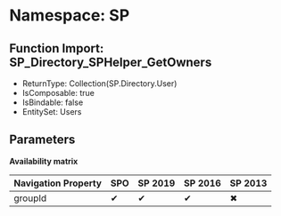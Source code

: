 # Namespace: SP

## Function Import: SP_Directory_SPHelper_GetOwners

- ReturnType: Collection(SP.Directory.User)
- IsComposable: true
- IsBindable: false
- EntitySet: Users

## Parameters

**Availability matrix**

Navigation Property | SPO | SP 2019 | SP 2016 | SP 2013
----------|-----|---------|---------|--------
groupId | ✔ | ✔ | ✔ | ✖
